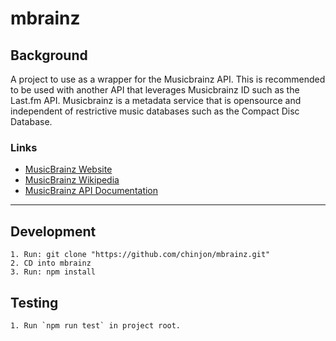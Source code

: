 # mbrainz

## Background

A project to use as a wrapper for the Musicbrainz API. This is recommended to be used with another API that leverages Musicbrainz ID such as the Last.fm API. Musicbrainz is a metadata service that is opensource and independent of restrictive music databases such as the Compact Disc Database.

### Links

- [MusicBrainz Website](https://musicbrainz.org/)
- [MusicBrainz Wikipedia](https://en.wikipedia.org/wiki/MusicBrainz)
- [MusicBrainz API Documentation](https://wiki.musicbrainz.org/Development/JSON_Web_Service)

***

## Development

```
1. Run: git clone "https://github.com/chinjon/mbrainz.git"
2. CD into mbrainz
3. Run: npm install
```

## Testing

```
1. Run `npm run test` in project root.
```